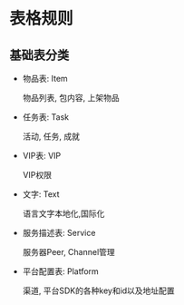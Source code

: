 # 表格规则

## 基础表分类

* 物品表: Item

	物品列表, 包内容, 上架物品
	
* 任务表: Task

	活动, 任务, 成就
	
* VIP表: VIP

	VIP权限
	
* 文字: Text

	语言文字本地化,国际化
	
* 服务描述表: Service

	服务器Peer, Channel管理

* 平台配置表: Platform

	渠道, 平台SDK的各种key和id以及地址配置